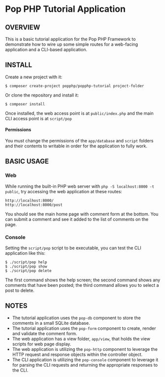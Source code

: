 Pop PHP Tutorial Application
============================

OVERVIEW
--------

This is a basic tutorial application for the Pop PHP Framework to demonstrate how to
wire up some simple routes for a web-facing application and a CLI-based application.

INSTALL
-------

Create a new project with it:

```console
$ composer create-project popphp/popphp-tutorial project-folder
```

Or clone the repository and install it:

```console
$ composer install
```

Once installed, the web access point is at `public/index.php` and the main
CLI access point is at `script/pop`

#### Permissions

You must change the permissions of the `app/database` and `script` folders and
their contents to writable in order for the application to fully work.

BASIC USAGE
-----------

### Web

While running the built-in PHP web server with `php -S localhost:8000 -t public`,
try accessing the web application at these routes:

    http://localhost:8000/
    http://localhost:8000/post

You should see the main home page with comment form at the bottom. You can submit
a comment and see it added to the list of comments on the page.

### Console

Setting the `script/pop` script to be executable, you can test the CLI
application like this:

```console
$ ./script/pop help
$ ./script/pop show
$ ./script/pop delete
```

The first command shows the help screen; the second command shows any comments that have
been posted; the third command allows you to select a post to delete.

NOTES
-----

* The tutorial application uses the `pop-db` component to store the comments in a small SQLite database.
* The tutorial application uses the `pop-form` component to create, render and validate the comment form.
* The web application has a view folder, `app/view`, that holds the view scripts for web page display.
* The web application is utilizing the `pop-http` component to leverage the HTTP request and
response objects within the controller object.
* The CLI application is utilizing the `pop-console` component to leverage it for parsing
the CLI requests and returning the appropriate responses to the CLI.
